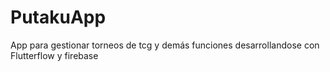 # PutakuApp
App para gestionar torneos de tcg y demás funciones desarrollandose con Flutterflow y firebase
